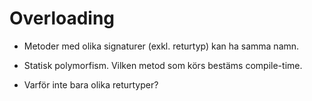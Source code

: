Overloading
===========

- Metoder med olika signaturer (exkl. returtyp) kan ha samma namn.

- Statisk polymorfism. Vilken metod som körs bestäms compile-time.

- Varför inte bara olika returtyper?

